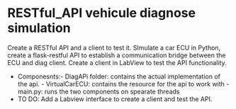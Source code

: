 # RESTful_API vehicule diagnose simulation 
Create a RESTful API and a client to test it.
SImulate a car ECU in Python, create a flask-restful API to establish a communication bridge between the ECU and diag client.
Create a client in LabView to test the API functionality.
* Componesnts:- DiagAPi folder: contains the actual implementation of the api.
              - VirtualCarECU: contains the resource for the api to work with
              - main.py: runs the two components on spearate threads
* TO DO: Add a Labview interface to create a client and test the API.
